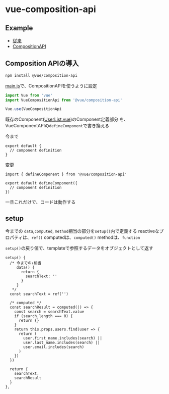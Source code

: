 # vue-composition-api
## Example
- [従来](./src/components/UserList.vue)
- [CompositionAPI](./src/components/UserList.vue)

## Composition APIの導入

```bash
npm install @vue/composition-api
```

[main.js](./src/main.js)で、CompositionAPIを使うように設定

```js
import Vue from 'vue'
import VueCompositionApi from '@vue/composition-api'

Vue.use(VueCompositionApi
```

既存のComponent([UserList.vue](./src/components/UserList.vue))のComponent定義部分
を、VueComponentAPIの`defineComponent`で書き換える

今まで

```vue
export default {
  // component definition
}
```

変更

```vue
import { defineComponent } from '@vue/composition-api'

export default defineComponent({
  // component definition
})
```

一旦これだけで、コードは動作する

## setup

今までの `data`,`computed`, `method`相当の部分を`setup()`内で定義する
reactiveなプロパティは、`ref()`
computedは、`computed()`
methodは、`function`

`setup()`の戻り値で、templateで参照するデータをオブジェクトとして返す

```vue
setup() {
  /* 今までの↓相当
     data() {
       return {
         searchText: ''
       }
     }
   */
  const searchText = ref('')

  /* computed */
  const searchResult = computed(() => {
    const search = searchText.value
    if (search.length === 0) {
      return {}
    }
    return this.props.users.find(user => {
      return (
        user.first_name.includes(search) ||
        user.last_name.includes(search) ||
        user.email.includes(search)
      )
    })
  })

  return {
    searchText,
    searchResult
  }
},
```
